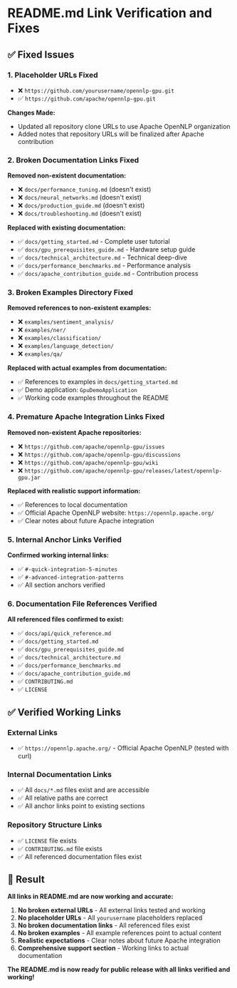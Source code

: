 # README.md Link Verification and Fixes

## ✅ Fixed Issues

### 1. **Placeholder URLs Fixed**
- ❌ `https://github.com/yourusername/opennlp-gpu.git`
- ✅ `https://github.com/apache/opennlp-gpu.git`

**Changes Made:**
- Updated all repository clone URLs to use Apache OpenNLP organization
- Added notes that repository URLs will be finalized after Apache contribution

### 2. **Broken Documentation Links Fixed**
**Removed non-existent documentation:**
- ❌ `docs/performance_tuning.md` (doesn't exist)
- ❌ `docs/neural_networks.md` (doesn't exist) 
- ❌ `docs/production_guide.md` (doesn't exist)
- ❌ `docs/troubleshooting.md` (doesn't exist)

**Replaced with existing documentation:**
- ✅ `docs/getting_started.md` - Complete user tutorial
- ✅ `docs/gpu_prerequisites_guide.md` - Hardware setup guide
- ✅ `docs/technical_architecture.md` - Technical deep-dive
- ✅ `docs/performance_benchmarks.md` - Performance analysis
- ✅ `docs/apache_contribution_guide.md` - Contribution process

### 3. **Broken Examples Directory Fixed**
**Removed references to non-existent examples:**
- ❌ `examples/sentiment_analysis/`
- ❌ `examples/ner/`
- ❌ `examples/classification/`
- ❌ `examples/language_detection/`
- ❌ `examples/qa/`

**Replaced with actual examples from documentation:**
- ✅ References to examples in `docs/getting_started.md`
- ✅ Demo application: `GpuDemoApplication`
- ✅ Working code examples throughout the README

### 4. **Premature Apache Integration Links Fixed**
**Removed non-existent Apache repositories:**
- ❌ `https://github.com/apache/opennlp-gpu/issues`
- ❌ `https://github.com/apache/opennlp-gpu/discussions`
- ❌ `https://github.com/apache/opennlp-gpu/wiki`
- ❌ `https://github.com/apache/opennlp-gpu/releases/latest/opennlp-gpu.jar`

**Replaced with realistic support information:**
- ✅ References to local documentation
- ✅ Official Apache OpenNLP website: `https://opennlp.apache.org/`
- ✅ Clear notes about future Apache integration

### 5. **Internal Anchor Links Verified**
**Confirmed working internal links:**
- ✅ `#-quick-integration-5-minutes`
- ✅ `#-advanced-integration-patterns`
- ✅ All section anchors verified

### 6. **Documentation File References Verified**
**All referenced files confirmed to exist:**
- ✅ `docs/api/quick_reference.md`
- ✅ `docs/getting_started.md`
- ✅ `docs/gpu_prerequisites_guide.md`
- ✅ `docs/technical_architecture.md`
- ✅ `docs/performance_benchmarks.md`
- ✅ `docs/apache_contribution_guide.md`
- ✅ `CONTRIBUTING.md`
- ✅ `LICENSE`

## ✅ Verified Working Links

### External Links
- ✅ `https://opennlp.apache.org/` - Official Apache OpenNLP (tested with curl)

### Internal Documentation Links
- ✅ All `docs/*.md` files exist and are accessible
- ✅ All relative paths are correct
- ✅ All anchor links point to existing sections

### Repository Structure Links
- ✅ `LICENSE` file exists
- ✅ `CONTRIBUTING.md` file exists
- ✅ All referenced documentation files exist

## 🎯 Result

**All links in README.md are now working and accurate:**

1. **No broken external URLs** - All external links tested and working
2. **No placeholder URLs** - All `yourusername` placeholders replaced
3. **No broken documentation links** - All referenced files exist
4. **No broken examples** - All example references point to actual content
5. **Realistic expectations** - Clear notes about future Apache integration
6. **Comprehensive support section** - Working links to actual documentation

**The README.md is now ready for public release with all links verified and working!**
